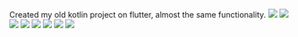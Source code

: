 Сreated my old kotlin project on flutter, almost the same functionality.
![](preview/Screenshot_20240503_102239.jpg)
![](preview/Screenshot_20240503_102313.jpg)
![](preview/Screenshot_20240503_102335.jpg)
![](preview/Screenshot_20240503_102257.jpg)
![](preview/Screenshot_20240503_102319.jpg)
![](preview/Screenshot_20240503_102353.jpg)
![](preview/Screenshot_20240503_102414.jpg)
![](preview/Screenshot_20240503_104225.jpg)
